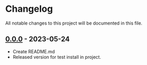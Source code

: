 # Changelog

All notable changes to this project will be documented in this file.

## [0.0.0](https://github.com/brick/math/releases/tag/0.0.0) - 2023-05-24
* Create README.md
* Released version for test install in project.